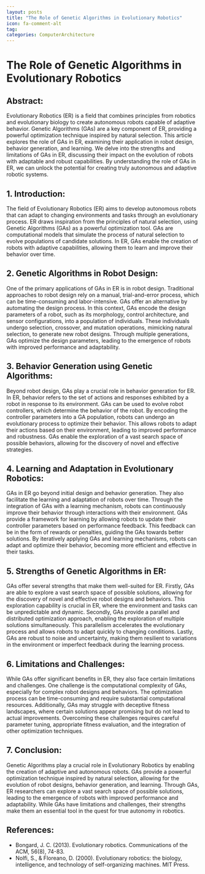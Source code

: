 ```yaml
---
layout: posts
title: "The Role of Genetic Algorithms in Evolutionary Robotics"
icon: fa-comment-alt
tag:      
categories: ComputerArchitecture
---
```



# The Role of Genetic Algorithms in Evolutionary Robotics

## Abstract:

Evolutionary Robotics (ER) is a field that combines principles from robotics and evolutionary biology to create autonomous robots capable of adaptive behavior. Genetic Algorithms (GAs) are a key component of ER, providing a powerful optimization technique inspired by natural selection. This article explores the role of GAs in ER, examining their application in robot design, behavior generation, and learning. We delve into the strengths and limitations of GAs in ER, discussing their impact on the evolution of robots with adaptable and robust capabilities. By understanding the role of GAs in ER, we can unlock the potential for creating truly autonomous and adaptive robotic systems.

## 1. Introduction:

The field of Evolutionary Robotics (ER) aims to develop autonomous robots that can adapt to changing environments and tasks through an evolutionary process. ER draws inspiration from the principles of natural selection, using Genetic Algorithms (GAs) as a powerful optimization tool. GAs are computational models that simulate the process of natural selection to evolve populations of candidate solutions. In ER, GAs enable the creation of robots with adaptive capabilities, allowing them to learn and improve their behavior over time.

## 2. Genetic Algorithms in Robot Design:

One of the primary applications of GAs in ER is in robot design. Traditional approaches to robot design rely on a manual, trial-and-error process, which can be time-consuming and labor-intensive. GAs offer an alternative by automating the design process. In this context, GAs encode the design parameters of a robot, such as its morphology, control architecture, and sensor configurations, into a population of individuals. These individuals undergo selection, crossover, and mutation operations, mimicking natural selection, to generate new robot designs. Through multiple generations, GAs optimize the design parameters, leading to the emergence of robots with improved performance and adaptability.

## 3. Behavior Generation using Genetic Algorithms:

Beyond robot design, GAs play a crucial role in behavior generation for ER. In ER, behavior refers to the set of actions and responses exhibited by a robot in response to its environment. GAs can be used to evolve robot controllers, which determine the behavior of the robot. By encoding the controller parameters into a GA population, robots can undergo an evolutionary process to optimize their behavior. This allows robots to adapt their actions based on their environment, leading to improved performance and robustness. GAs enable the exploration of a vast search space of possible behaviors, allowing for the discovery of novel and effective strategies.

## 4. Learning and Adaptation in Evolutionary Robotics:

GAs in ER go beyond initial design and behavior generation. They also facilitate the learning and adaptation of robots over time. Through the integration of GAs with a learning mechanism, robots can continuously improve their behavior through interactions with their environment. GAs provide a framework for learning by allowing robots to update their controller parameters based on performance feedback. This feedback can be in the form of rewards or penalties, guiding the GAs towards better solutions. By iteratively applying GAs and learning mechanisms, robots can adapt and optimize their behavior, becoming more efficient and effective in their tasks.

## 5. Strengths of Genetic Algorithms in ER:

GAs offer several strengths that make them well-suited for ER. Firstly, GAs are able to explore a vast search space of possible solutions, allowing for the discovery of novel and effective robot designs and behaviors. This exploration capability is crucial in ER, where the environment and tasks can be unpredictable and dynamic. Secondly, GAs provide a parallel and distributed optimization approach, enabling the exploration of multiple solutions simultaneously. This parallelism accelerates the evolutionary process and allows robots to adapt quickly to changing conditions. Lastly, GAs are robust to noise and uncertainty, making them resilient to variations in the environment or imperfect feedback during the learning process.

## 6. Limitations and Challenges:

While GAs offer significant benefits in ER, they also face certain limitations and challenges. One challenge is the computational complexity of GAs, especially for complex robot designs and behaviors. The optimization process can be time-consuming and require substantial computational resources. Additionally, GAs may struggle with deceptive fitness landscapes, where certain solutions appear promising but do not lead to actual improvements. Overcoming these challenges requires careful parameter tuning, appropriate fitness evaluation, and the integration of other optimization techniques.

## 7. Conclusion:

Genetic Algorithms play a crucial role in Evolutionary Robotics by enabling the creation of adaptive and autonomous robots. GAs provide a powerful optimization technique inspired by natural selection, allowing for the evolution of robot designs, behavior generation, and learning. Through GAs, ER researchers can explore a vast search space of possible solutions, leading to the emergence of robots with improved performance and adaptability. While GAs have limitations and challenges, their strengths make them an essential tool in the quest for true autonomy in robotics.

## References:
- Bongard, J. C. (2013). Evolutionary robotics. Communications of the ACM, 56(8), 74-83.
- Nolfi, S., & Floreano, D. (2000). Evolutionary robotics: the biology, intelligence, and technology of self-organizing machines. MIT Press.